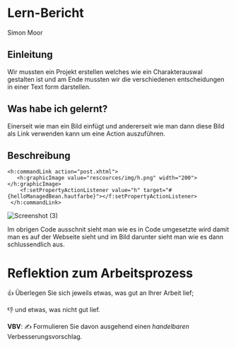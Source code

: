 # Lern-Bericht
Simon Moor

## Einleitung

Wir mussten ein Projekt erstellen welches wie ein Charakterauswal gestalten ist und am Ende mussten wir die verschiedenen entscheidungen in einer Text form darstellen.

## Was habe ich gelernt?

Einerseit wie man ein Bild einfügt und andererseit wie man dann diese Bild als Link verwenden kann um eine Action auszuführen.

## Beschreibung

```Jave
<h:commandLink action="post.xhtml">
   <h:graphicImage value="rescources/img/h.png" width="200"></h:graphicImage>
    <f:setPropertyActionListener value="h" target="#{helloManagedBean.hautfarbe}"></f:setPropertyActionListener>
 </h:commandLink>
 ```
 ![Screenshot (3)](https://user-images.githubusercontent.com/110914364/187161011-3b316b1f-58dd-4587-b988-34d57e5f5889.png)


Im obrigen Code ausschnit sieht man wie es in Code umgesetzte wird damit man es auf der Webseite sieht und im Bild darunter sieht man wie es dann schlussendlich aus.

# Reflektion zum Arbeitsprozess

👍 Überlegen Sie sich jeweils etwas, was gut an Ihrer Arbeit lief; 

👎 und etwas, was nicht gut lief.

**VBV**: ✍️ Formulieren Sie davon ausgehend einen *handelbaren* Verbesserungsvorschlag.

